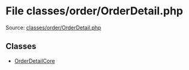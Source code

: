 File classes/order/OrderDetail.php
=========

Source: [classes/order/OrderDetail.php](https://github.com/PrestaShop/PrestaShop/blob/1.6.0.9/classes/order/OrderDetail.php)


Classes
-------

* [OrderDetailCore](class.OrderDetailCore.md)

